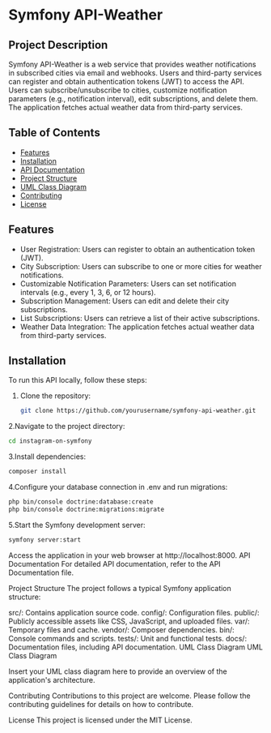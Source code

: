 # Symfony API-Weather

## Project Description

Symfony API-Weather is a web service that provides weather notifications in subscribed cities via email and webhooks. Users and third-party services can register and obtain authentication tokens (JWT) to access the API. Users can subscribe/unsubscribe to cities, customize notification parameters (e.g., notification interval), edit subscriptions, and delete them. The application fetches actual weather data from third-party services.

## Table of Contents

- [Features](#features)
- [Installation](#installation)
- [API Documentation](#api-documentation)
- [Project Structure](#project-structure)
- [UML Class Diagram](#uml-class-diagram)
- [Contributing](#contributing)
- [License](#license)

## Features

- User Registration: Users can register to obtain an authentication token (JWT).
- City Subscription: Users can subscribe to one or more cities for weather notifications.
- Customizable Notification Parameters: Users can set notification intervals (e.g., every 1, 3, 6, or 12 hours).
- Subscription Management: Users can edit and delete their city subscriptions.
- List Subscriptions: Users can retrieve a list of their active subscriptions.
- Weather Data Integration: The application fetches actual weather data from third-party services.

## Installation

To run this API locally, follow these steps:

1. Clone the repository:

   ```bash
   git clone https://github.com/yourusername/symfony-api-weather.git
   ```
2.Navigate to the project directory:
   ```bash
   cd instagram-on-symfony
   ```

3.Install dependencies:
   ```bash
   composer install
   ```

4.Configure your database connection in .env and run migrations: 
   ```bash
   php bin/console doctrine:database:create
   php bin/console doctrine:migrations:migrate
   ```

5.Start the Symfony development server: 
   ```bash
   symfony server:start
   ```

Access the application in your web browser at http://localhost:8000.
API Documentation
For detailed API documentation, refer to the API Documentation file.

Project Structure
The project follows a typical Symfony application structure:

src/: Contains application source code.
config/: Configuration files.
public/: Publicly accessible assets like CSS, JavaScript, and uploaded files.
var/: Temporary files and cache.
vendor/: Composer dependencies.
bin/: Console commands and scripts.
tests/: Unit and functional tests.
docs/: Documentation files, including API documentation.
UML Class Diagram
UML Class Diagram

Insert your UML class diagram here to provide an overview of the application's architecture.

Contributing
Contributions to this project are welcome. Please follow the contributing guidelines for details on how to contribute.

License
This project is licensed under the MIT License.


